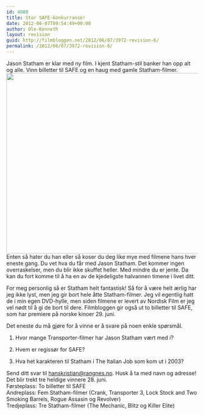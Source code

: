 ```yaml
---
id: 4000
title: Stor SAFE-konkurranse!
date: 2012-06-07T09:54:49+00:00
author: Ole-Kenneth
layout: revision
guid: http://filmbloggen.net/2012/06/07/3972-revision-6/
permalink: /2012/06/07/3972-revision-6/
---
```

Jason Statham er klar med ny film. I kjent Statham-stil banker han opp alt og alle. Vinn billetter til SAFE og en haug med gamle Statham-filmer.  
<a href="http://filmbloggen.net/2012/06/06/stor-safe-konkurranse/jason-statham-safe/" rel="attachment wp-att-3973"><img class="alignnone size-full wp-image-3973" src="http://filmbloggen.net/wp-content/uploads//2012/06/jason-statham-safe.jpg" alt="" width="600" height="473" /></a>  
Enten så hater du han eller så koser du deg like mye med filmene hans hver eneste gang. Du vet hva du får med Jason Statham. Det kommer ingen overraskelser, men du blir ikke skuffet heller. Med mindre du er jente. Da kan du fort komme til å ha en av de kjedeligste halvannen timene i livet ditt.

For meg personlig så er Statham helt fantastisk! Så for å være helt ærlig har jeg ikke lyst, men jeg gir bort hele åtte Statham-filmer. Jeg vil egentlig hatt de i min egen DVD-hylle, men siden filmene er levert av Nordisk Film er jeg vel nødt til å gi de bort til dere. Filmbloggen gir også ut to billetter til SAFE, som har premiere på norske kinoer 29. juni.

Det eneste du må gjøre for å vinne er å svare på noen enkle spørsmål.



1. Hvor mange Transporter-filmer har Jason Statham vært med i?

2. Hvem er regissør for SAFE?

3. Hva het karakteren til Statham i The Italian Job som kom ut i 2003?

Send ditt svar til hanskristian@rangnes.no. Husk å ta med navn og adresse! Det blir trekt tre heldige vinnere 28. juni.  
Førsteplass: To billetter til SAFE  
Andreplass: Fem Statham-filmer (Crank, Transporter 3, Lock Stock and Two Smoking Barrels, Rogue Assasin og Revolver)  
Tredjeplass: Tre Statham-filmer (The Mechanic, Blitz og Killer Elite)